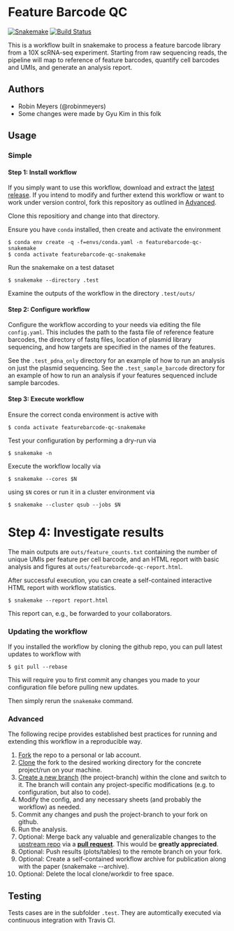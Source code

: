 # Feature Barcode QC

[![Snakemake](https://img.shields.io/badge/snakemake-≥3.12.0-brightgreen.svg)](https://snakemake.bitbucket.io)
[![Build Status](https://travis-ci.org/khavarilab/featurebarcode-qc.svg?branch=master)](https://travis-ci.org/khavarilab/featurebarcode-qc)

This is a workflow built in snakemake to process a feature barcode library from a 10X scRNA-seq experiment. Starting from raw sequencing reads, the pipeline will map to reference of feature barcodes, quantify cell barcodes and UMIs, and generate an analysis report.

## Authors

* Robin Meyers (@robinmeyers)
* Some changes were made by Gyu Kim in this folk

## Usage

### Simple

#### Step 1: Install workflow

If you simply want to use this workflow, download and extract the [latest release](https://github.com/khavarilab/featurebarcode-qc/releases).
If you intend to modify and further extend this workflow or want to work under version control, fork this repository as outlined in [Advanced](#advanced).

Clone this repositiory and change into that directory.

Ensure you have `conda` installed, then create and activate the environment

```
$ conda env create -q -f=envs/conda.yaml -n featurebarcode-qc-snakemake
$ conda activate featurebarcode-qc-snakemake
```

Run the snakemake on a test dataset

```
$ snakemake --directory .test
```

Examine the outputs of the workflow in the directory ```.test/outs/```


#### Step 2: Configure workflow

Configure the workflow according to your needs via editing the file `config.yaml`. This includes the path to the fasta file of reference feature barcodes, the directory of fastq files, location of plasmid library sequencing, and how targets are specified in the names of the features.

See the `.test_pdna_only` directory for an example of how to run an analysis on just the plasmid sequencing.
See the `.test_sample_barcode` directory for an example of how to run an analysis if your features sequenced include sample barcodes.

#### Step 3: Execute workflow

Ensure the correct conda environment is active with

```
$ conda activate featurebarcode-qc-snakemake
```

Test your configuration by performing a dry-run via

```
$ snakemake -n
```

Execute the workflow locally via

```
$ snakemake --cores $N
```

using `$N` cores or run it in a cluster environment via

```
$ snakemake --cluster qsub --jobs $N
```


# Step 4: Investigate results

The main outputs are ```outs/feature_counts.txt``` containing the number of unique UMIs per feature per cell barcode, and an HTML report with basic analysis and figures at ```outs/featurebarcode-qc-report.html```. 

After successful execution, you can create a self-contained interactive HTML report with workflow statistics.

```$ snakemake --report report.html```

This report can, e.g., be forwarded to your collaborators.

### Updating the workflow

If you installed the workflow by cloning the github repo, you can pull latest updates to workflow with 

```$ git pull --rebase```

This will require you to first commit any changes you made to your configuration file before pulling new updates.

Then simply rerun the `snakemake` command.

### Advanced

The following recipe provides established best practices for running and extending this workflow in a reproducible way.

1. [Fork](https://help.github.com/en/articles/fork-a-repo) the repo to a personal or lab account.
2. [Clone](https://help.github.com/en/articles/cloning-a-repository) the fork to the desired working directory for the concrete project/run on your machine.
3. [Create a new branch](https://git-scm.com/docs/gittutorial#_managing_branches) (the project-branch) within the clone and switch to it. The branch will contain any project-specific modifications (e.g. to configuration, but also to code).
4. Modify the config, and any necessary sheets (and probably the workflow) as needed.
5. Commit any changes and push the project-branch to your fork on github.
6. Run the analysis.
7. Optional: Merge back any valuable and generalizable changes to the [upstream repo](https://github.com/khavarilab/featurebarcode-qc) via a [**pull request**](https://help.github.com/en/articles/creating-a-pull-request). This would be **greatly appreciated**.
8. Optional: Push results (plots/tables) to the remote branch on your fork.
9. Optional: Create a self-contained workflow archive for publication along with the paper (snakemake --archive).
10. Optional: Delete the local clone/workdir to free space.


## Testing

Tests cases are in the subfolder `.test`. They are automtically executed via continuous integration with Travis CI.
